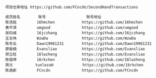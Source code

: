     项目仓库地址 https://github.com/FCncdn/SecondHandTransactions
	
	成员姓名		账号          		账号地址
	陈浩铭 		16hmchen  			https://github.com/16hmchen
    黄平淇 		umgood  			https://github.com/umgood
    张钧诚 		16jczhang			https://github.com/16jczhang
    王志伟 		WzwDa				https://github.com/WzwDa
    陈冬云 		Dawn19961231		https://github.com/Dawn19961231
    廖振楠 		Evansliao			https://github.com/Evansliao
    郑立旺 		16lwzheng			https://github.com/Evansliao
    陈镕坤 		16rkchen			https://github.com/16lwzheng
    周元   		tunlezaH		  	 https://github.com/16rkchen
    陈逸新         FCncdn              https://github.com/FCncdn
